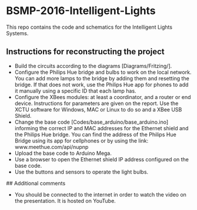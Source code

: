 # BSMP-2016-Intelligent-Lights
This repo contains the code and schematics for the Intelligent Lights Systems.

## Instructions for reconstructing the project
<ul>
	<li>Build the circuits according to the diagrams [Diagrams/Fritzing/].</li>
	<li>Configure the Philips Hue bridge and bulbs to work on the local network. You can add more lamps to the bridge by adding them and resetting the bridge. If that does not work, use the Philips Hue app for phones to add it manually using a specific ID that each lamp has.</li>
	<li>Configure the XBees modules: at least a coordinator, and a router or end device. Instructions for parameters are given on the report. Use the XCTU software for Windows, MAC or Linux to do so and a XBee USB Shield.</li>
	<li>Change the base code [Codes/base_arduino/base_arduino.ino] informing the correct IP and MAC addresses for the Ethernet shield and the Philips Hue bridge. You can find the address of the Philips Hue Bridge using its app for cellphones or by using the link: www.meethue.com/api/nupnp</li>
	<li>Upload the base code to Arduino Mega.</li>
	<li>Use a browser to open the Ethernet shield IP address configured on the base code.</li>
	<li>Use the buttons and sensors to operate the light bulbs.</li>
</ul>
## Additional comments
<ul>
	<li>You should be connected to the internet in order to watch the video on the presentation. It is hosted on YouTube.</li>
</ul>